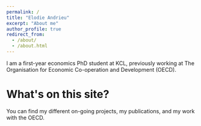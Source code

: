 ```yaml
---
permalink: /
title: "Elodie Andrieu"
excerpt: "About me"
author_profile: true
redirect_from: 
  - /about/
  - /about.html
---
```



I am a first-year economics PhD student at KCL, previously working at The Organisation for Economic Co-operation and Development (OECD).

What's on this site?
======

You can find my different on-going projects, my publications, and my work with the OECD. 

